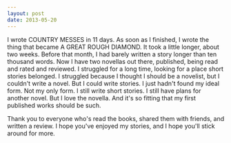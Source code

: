 ```yaml
---
layout: post
date: 2013-05-20
---
```


I wrote COUNTRY MESSES in 11 days. As soon as I finished, I wrote the thing that became A GREAT ROUGH DIAMOND. It took a little longer, about two weeks. Before that month, I had barely written a story longer than ten thousand words. Now I have two novellas out there, published, being read and rated and reviewed. I struggled for a long time, looking for a place short stories belonged. I struggled because I thought I should be a novelist, but I couldn't write a novel. But I could write stories. I just hadn't found my ideal form. Not my only form. I still write short stories. I still have plans for another novel. But I love the novella. And it's so fitting that my first published works should be such.  

Thank you to everyone who's read the books, shared them with friends, and written a review. I hope you've enjoyed my stories, and I hope you'll stick around for more. 
